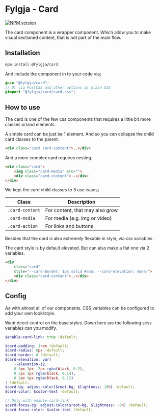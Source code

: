 # Fylgja - Card

[![NPM version](https://img.shields.io/npm/v/@fylgja/card.svg)](https://www.npmjs.org/package/@fylgja/card)

The card component is a wrapper component.
Which allow you to make visual sectioned content,
that is not part of the main flow.

## Installation

```bash
npm install @fylgja/card
```

And include the component in to your code via;

```scss
@use "@fylgja/card";
// Or via PostCSS and other options as plain CSS
@import "@fylgja/card/card.css";
```

## How to use

The card is one of the few css components that requires a little bit more
classes or/and elements.

A simple card can be just be 1 element.
And so you can collapse the child card classes to the parent.

```html
<div class="card card-content">..</div>
```

And a more complex card requires nesting.

```html
<div class="card">
    <img class="card-media" src="">
    <div class="card-content">..</div>
</div>
```

We kept the card child classes to 3 use cases;

| Class           | Description                     |
| --------------- | ------------------------------- |
| `.card-content` | For content, that may also grow |
| `.card-media`   | For media (e.g. img or video)   |
| `.card-action`  | For links and buttons           |

Besides that the card is also extremely flexable in style, via css variables.

The card style is by default elevated.
But can also make a flat one via 2 variables.

```html
<div
    class="card"
    style="--card-border: 1px solid #aaa; --card-elevation: none;">
    <div class="card-content">..</div>
</div>
```

## Config

As with almost all of our components.
CSS variables can be configured to add your own look/style.

Want direct control on the base styles.
Down here are the following scss variables can you modify.

```scss
$enable-card-link: true !default;

$card-padding: 1rem !default;
$card-radius: 6px !default;
$card-border: 0 !default;
$card-elevation: var(
    --elevation-z2,
    0 3px 1px -2px rgba(black, 0.2),
    0 2px 2px rgba(black, 0.14),
    0 1px 5px rgba(black, 0.12)
) !default;
$card-bg: adjust-color($root-bg, $lightness: 10%) !default;
$card-color: $color-text !default;

// Only with enable-card-link
$card-focus-bg: adjust-color($root-bg, $lightness: -5%) !default;
$card-focus-color: $color-text !default;
```

